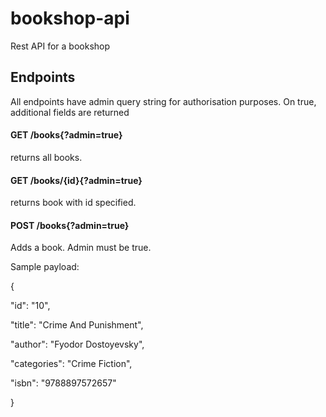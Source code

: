 # bookshop-api
Rest API for a bookshop

## Endpoints

All endpoints have admin query string for authorisation purposes. On true, additional fields are returned

#### GET /books{?admin=true}

returns all books.


#### GET /books/{id}{?admin=true}

returns book with id specified.


#### POST /books{?admin=true}

Adds a book. Admin must be true.
  
Sample payload: 

{

"id": "10",

"title": "Crime And Punishment",

"author": "Fyodor Dostoyevsky",

"categories": "Crime Fiction",

"isbn": "9788897572657"

}
